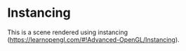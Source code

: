 # Instancing

This is a scene rendered using instancing (https://learnopengl.com/#!Advanced-OpenGL/Instancing).